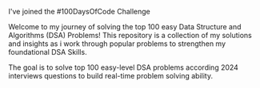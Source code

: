 I've joined the #100DaysOfCode Challenge

Welcome to my journey of solving the top 100 easy Data Structure and Algorithms (DSA) Problems! This repository is a collection of my solutions and insights as i work through popular problems to strengthen my foundational DSA Skills.

The goal is to solve top 100 easy-level DSA problems according 2024 interviews questions to build real-time problem solving ability.
